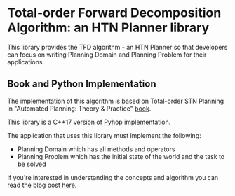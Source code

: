 # Total-order Forward Decomposition Algorithm: an HTN Planner library

This library provides the TFD algorithm - an HTN Planner so that developers can focus on writing Planning Domain and Planning Problem for their applications.

## Book and Python Implementation

The implementation of this algorithm is based on Total-order STN Planning in "Automated Planning: Theory & Practice" [book](https://www.amazon.sg/Automated-Planning-Practice-Malik-Ghallab/dp/1558608567).

This library is a C++17 version of [Pyhop](https://bitbucket.org/dananau/pyhop/src/master/) implementation.

The application that uses this library must implement the following:

- Planning Domain which has all methods and operators
- Planning Problem which has the initial state of the world and the task to be solved

If you're interested in understanding the concepts and algorithm you can read the blog post [here](https://towardsdatascience.com/total-order-forward-decomposition-an-htn-planner-cebae7555fff).
